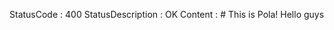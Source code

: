 

StatusCode        : 400
StatusDescription : OK
Content           : # This is Pola! Hello guys





